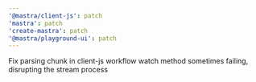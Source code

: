```yaml
---
'@mastra/client-js': patch
'mastra': patch
'create-mastra': patch
'@mastra/playground-ui': patch
---
```


Fix parsing chunk in client-js workflow watch method sometimes failing, disrupting the stream process
